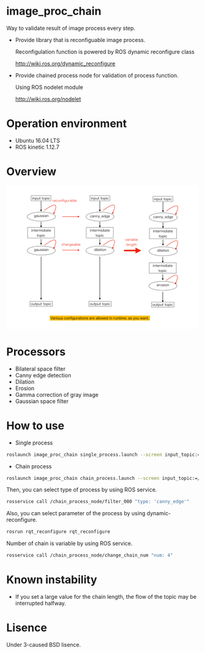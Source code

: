 # image_proc_chain

Way to validate result of image process every step.

- Provide library that is reconfiguable image process.

  Reconfigulation function is powered by ROS dynamic reconfigure class

  <http://wiki.ros.org/dynamic_reconfigure>

- Provide chained process node for validation of process function.

  Using ROS nodelet module

  <http://wiki.ros.org/nodelet>

# Operation environment

- Ubuntu 16.04 LTS
- ROS kinetic 1.12.7

# Overview

![overview](https://github.com/fugashy/image_proc_chain/blob/images/overview.png)

# Processors

  - Bilateral space filter
  - Canny edge detection
  - Dilation
  - Erosion
  - Gamma correction of gray image
  - Gaussian space filter


# How to use

  - Single process

  ```bash
  roslaunch image_proc_chain single_process.launch --screen input_topic:=/sensor_msgs/image/topic
  ```

  - Chain process

  ```bash
  roslaunch image_proc_chain chain_process.launch --screen input_topic:=/sensor_msgs/image/topic default_chain_num:=3
  ```

  Then, you can select type of process by using ROS service.

  ```bash
  rosservice call /chain_process_node/filter_000 "type: 'canny_edge'"
  ```

  Also, you can select parameter of the process by using dynamic-reconfigure.

  ```bash
  rosrun rqt_reconfigure rqt_reconfigure
  ```

  Number of chain is variable by using ROS service.

  ```bash
  rosservice call /chain_process_node/change_chain_num "num: 4"
  ```

# Known instability

- If you set a large value for the chain length, the flow of the topic may be interrupted halfway.

# Lisence

Under 3-caused BSD lisence.
